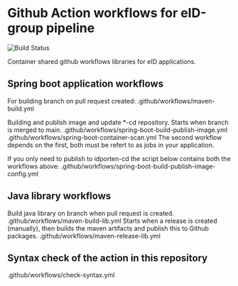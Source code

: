 # Github Action workflows for eID-group pipeline
![Build Status](https://github.com/felleslosninger/eid-github-workflows/actions/workflows/check-syntax.yml/badge.svg?branch=main)

Container shared github workflows libraries for eID applications.

## Spring boot application workflows
For building branch on pull request created:
.github/workflows/maven-build.yml

Building and publish image and update *-cd repository. Starts when branch is merged to main.
.github/workflows/spring-boot-build-publish-image.yml
.github/workflows/spring-boot-container-scan.yml
The second workflow depends on the first, both must be refert to as jobs in your application.

If you only need to publish to idporten-cd the script below contains both the workflows above:
.github/workflows/spring-boot-build-publish-image-config.yml

## Java library workflows
Build java library on branch when pull request is created.
.github/workflows/maven-build-lib.yml
Starts when a release is created (manually), then builds the maven artifacts and publish this to Github packages.
.github/workflows/maven-release-lib.yml

## Syntax check of the action in this repository
.github/workflows/check-syntax.yml

